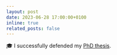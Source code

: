 ```yaml
---
layout: post
date: 2023-06-28 17:00:00+0100
inline: true
related_posts: false
---
```


🎓 I successfully defended my [PhD thesis](https://theses.hal.science/tel-04164673).
